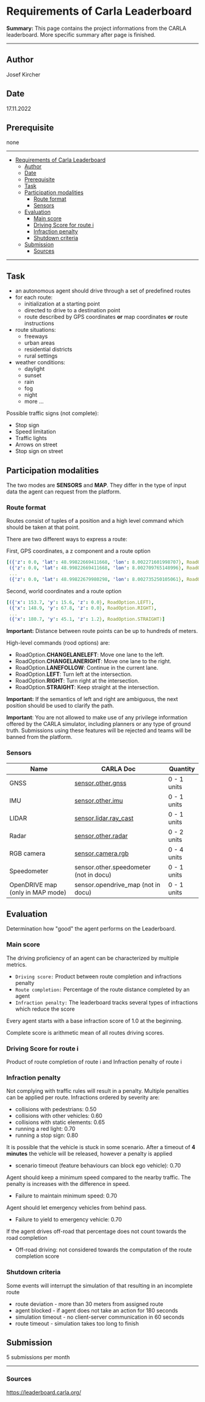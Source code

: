 # Requirements of Carla Leaderboard

**Summary:** This page contains the project informations from the CARLA leaderboard. More specific summary after page is finished.

---

## Author

Josef Kircher

## Date

17.11.2022

## Prerequisite

none

---

<!-- TOC -->
* [Requirements of Carla Leaderboard](#requirements-of-carla-leaderboard)
  * [Author](#author)
  * [Date](#date)
  * [Prerequisite](#prerequisite)
  * [Task](#task)
  * [Participation modalities](#participation-modalities)
    * [Route format](#route-format)
    * [Sensors](#sensors)
  * [Evaluation](#evaluation)
    * [Main score](#main-score)
    * [Driving Score for route i](#driving-score-for-route-i)
    * [Infraction penalty](#infraction-penalty)
    * [Shutdown criteria](#shutdown-criteria)
  * [Submission](#submission)
    * [Sources](#sources)
<!-- TOC -->

---

## Task

* an autonomous agent should drive through a set of predefined routes
* for each route:
  * initialization at a starting point
  * directed to drive to a destination point
  * route described by GPS coordinates **or** map coordinates **or** route instructions
* route situations:
  * freeways
  * urban areas
  * residential districts
  * rural settings
* weather conditions:
  * daylight
  * sunset
  * rain
  * fog
  * night
  * more ...

Possible traffic signs (not complete):

* Stop sign
* Speed limitation
* Traffic lights
* Arrows on street
* Stop sign on street

## Participation modalities

The two modes are **SENSORS** and **MAP**. They differ in the type of input data the agent can request from the platform.

### Route format

Routes consist of tuples of a position and a high level command which should be taken at that point.

There are two different ways to express a route:

First, GPS coordinates, a z component and a route option

```yaml
[({'z': 0.0, 'lat': 48.99822669411668, 'lon': 8.002271601998707}, RoadOption.LEFT),
 ({'z': 0.0, 'lat': 48.99822669411668, 'lon': 8.002709765148996}, RoadOption.RIGHT),
 ...
 ({'z': 0.0, 'lat': 48.99822679980298, 'lon': 8.002735250105061}, RoadOption.STRAIGHT)]

```

Second, world coordinates and a route option

```yaml
[({'x': 153.7, 'y': 15.6, 'z': 0.0}, RoadOption.LEFT),
 ({'x': 148.9, 'y': 67.8, 'z': 0.0}, RoadOption.RIGHT),
 ...
 ({'x': 180.7, 'y': 45.1, 'z': 1.2}, RoadOption.STRAIGHT)]

```

**Important:** Distance between route points can be up to hundreds of meters.

High-level commands (rood options) are:

* RoadOption.**CHANGELANELEFT**: Move one lane to the left.
* RoadOption.**CHANGELANERIGHT**: Move one lane to the right.
* RoadOption.**LANEFOLLOW**: Continue in the current lane.
* RoadOption.**LEFT**: Turn left at the intersection.
* RoadOption.**RIGHT**: Turn right at the intersection.
* RoadOption.**STRAIGHT**: Keep straight at the intersection.

**Important:** If the semantics of left and right are ambiguous, the next position should be used to clarify the path.

**Important**: You are not allowed to make use of any privilege information offered by the CARLA simulator, including planners or any type of ground truth. Submissions using these features will be rejected and teams will be banned from the platform.

### Sensors

| Name | CARLA Doc | Quantity |
| --- | --- | --- |
| GNSS| [sensor.other.gnss](https://carla.readthedocs.io/en/latest/ref_sensors/#gnss-sensor) | 0 - 1 units|
| IMU | [sensor.other.imu](https://carla.readthedocs.io/en/latest/ref_sensors/#imu-sensor) | 0 - 1 units|
| LIDAR | [sensor.lidar.ray_cast](https://carla.readthedocs.io/en/latest/ref_sensors/#lidar-sensor) | 0 - 1 units|
| Radar | [sensor.other.radar](https://carla.readthedocs.io/en/latest/ref_sensors/#radar-sensor) | 0 - 2 units |
| RGB camera | [sensor.camera.rgb](https://carla.readthedocs.io/en/latest/ref_sensors/#rgb-camera) | 0 - 4 units|
|Speedometer| sensor.other.speedometer (not in docu) | 0 - 1 units|
| OpenDRIVE map (only in MAP mode)| sensor.opendrive_map (not in docu) | 0 - 1 units|

## Evaluation

Determination how "good" the agent performs on the Leaderboard.

### Main score

The driving proficiency of an agent can be characterized by multiple metrics.

* `Driving score:` Product between route completion and infractions penalty
* `Route completion:` Percentage of the route distance completed by an agent
* `Infraction penalty:` The leaderboard tracks several types of infractions which reduce the score

Every agent starts with a base infraction score of 1.0 at the beginning.

Complete score is arithmetic mean of all routes driving scores.

### Driving Score for route i

Product of route completion of route i and Infraction penalty of route i

### Infraction penalty

Not complying with traffic rules will result in a penalty. Multiple penalties can be applied per route. Infractions ordered by severity are:

* collisions with pedestrians: 0.50
* collisions with other vehicles: 0.60
* collisions with static elements: 0.65
* running a red light: 0.70
* running a stop sign: 0.80

It is possible that the vehicle is stuck in some scenario. After a timeout of **4 minutes** the vehicle will be released, however a penalty is applied

* scenario timeout (feature behaviours can block ego vehicle): 0.70

Agent should keep a minimum speed compared to the nearby traffic. The penalty is increases with the difference in speed.

* Failure to maintain minimum speed: 0.70

Agent should let emergency vehicles from behind pass.

* Failure to yield to emergency vehicle: 0.70

If the agent drives off-road that percentage does not count towards the road completion

* Off-road driving: not considered towards the computation of the route completion score

### Shutdown criteria

Some events will interrupt the simulation of that resulting in an incomplete route

* route deviation - more than 30 meters from assigned route
* agent blocked - if agent does not take an action for 180 seconds
* simulation timeout - no client-server communication in 60 seconds
* route timeout - simulation takes too long to finish

## Submission

5 submissions per month

---

### Sources

<https://leaderboard.carla.org/>
